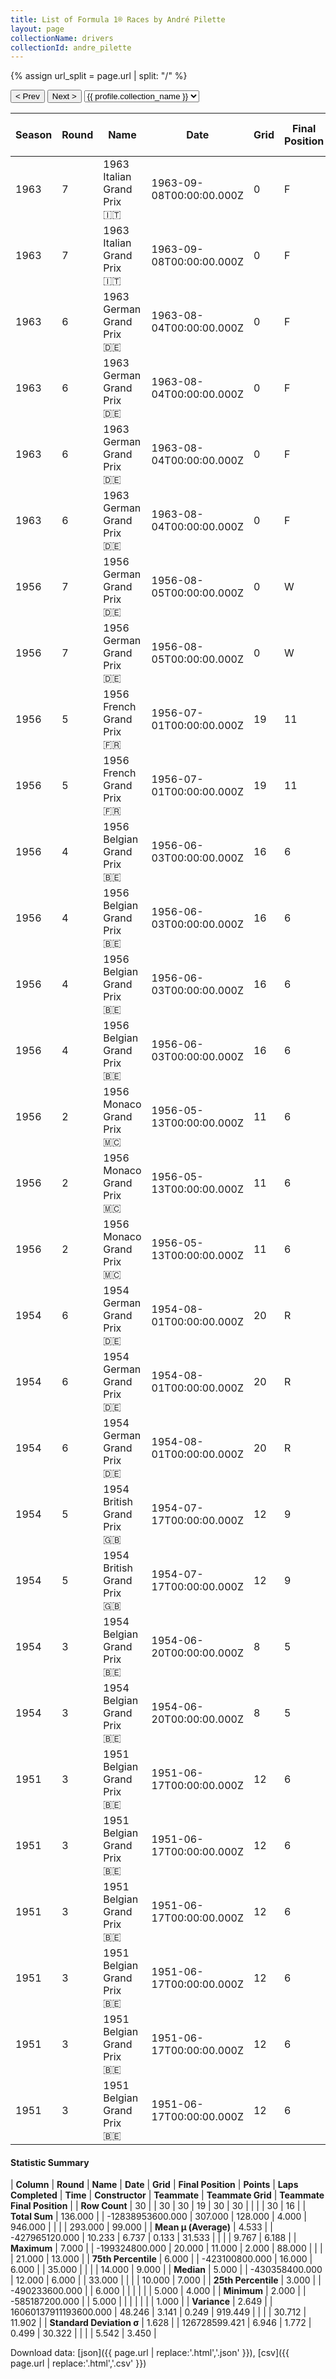 ```yaml
---
title: List of Formula 1® Races by André Pilette
layout: page
collectionName: drivers
collectionId: andre_pilette
---
```


{% assign url_split = page.url | split: "/" %}
<div id="collection-navigation">
<button onclick="selector.options[selector.selectedIndex-1].value && (window.location = selector.options[selector.selectedIndex-1].value);">&lt; Prev</button>
<button onclick="selector.options[selector.selectedIndex+1].value && (window.location = selector.options[selector.selectedIndex+1].value);">Next &gt;</button>
<select id="selector" onchange="this.options[this.selectedIndex].value && (window.location = this.options[this.selectedIndex].value);">
  {% for collectionId in site.data[page.collectionName].refs %}
    {% if collectionId == page.collectionId %}
      {% assign selected = "selected" %}
    {% else %}
      {% assign selected = "" %}
    {% endif %}
    {% assign profile = site.data[page.collectionName][collectionId].profile %}
    <option value="/f1/{{ page.collectionName }}/{{ collectionId }}/{{ url_split[4] }}" {{ selected }}>{{ profile.collection_name }}</option>
  {% endfor %}
</select>
</div>

| Season | Round | Name | Date | Grid | Final Position | Points | Laps Completed | Time | Constructor | Teammate | Teammate Grid | Teammate Final Position |
|--|--|--|--|--|--|--|--|--|--|--|--|--|
| 1963 | 7 | 1963 Italian Grand Prix 🇮🇹 | 1963-09-08T00:00:00.000Z | 0 | F | 0.0 | 0 |   | Lotus-Climax 🇬🇧 | [Jim Clark 🇬🇧](/f1/drivers/clark) | 3 | 1 |
| 1963 | 7 | 1963 Italian Grand Prix 🇮🇹 | 1963-09-08T00:00:00.000Z | 0 | F | 0.0 | 0 |   | Lotus-Climax 🇬🇧 | [Mike Spence 🇬🇧](/f1/drivers/spence) | 9 | 13 |
| 1963 | 6 | 1963 German Grand Prix 🇩🇪 | 1963-08-04T00:00:00.000Z | 0 | F | 0.0 | 0 |   | Lotus-Climax 🇬🇧 | [Jim Clark 🇬🇧](/f1/drivers/clark) | 1 | 2 |
| 1963 | 6 | 1963 German Grand Prix 🇩🇪 | 1963-08-04T00:00:00.000Z | 0 | F | 0.0 | 0 |   | Lotus-Climax 🇬🇧 | [Trevor Taylor 🇬🇧](/f1/drivers/trevor_taylor) | 18 | 8 |
| 1963 | 6 | 1963 German Grand Prix 🇩🇪 | 1963-08-04T00:00:00.000Z | 0 | F | 0.0 | 0 |   | Lotus-Climax 🇬🇧 | [Bernard Collomb 🇫🇷](/f1/drivers/collomb) | 21 | 10 |
| 1963 | 6 | 1963 German Grand Prix 🇩🇪 | 1963-08-04T00:00:00.000Z | 0 | F | 0.0 | 0 |   | Lotus-Climax 🇬🇧 | [Tim Parnell 🇬🇧](/f1/drivers/parnell) | 0 | F |
| 1956 | 7 | 1956 German Grand Prix 🇩🇪 | 1956-08-05T00:00:00.000Z | 0 | W | 0.0 | 0 |   | Gordini 🇫🇷 | [André Milhoux 🇧🇪](/f1/drivers/milhoux) | 21 | R |
| 1956 | 7 | 1956 German Grand Prix 🇩🇪 | 1956-08-05T00:00:00.000Z | 0 | W | 0.0 | 0 |   | Gordini 🇫🇷 | [Robert Manzon 🇫🇷](/f1/drivers/manzon) | 15 | R |
| 1956 | 5 | 1956 French Grand Prix 🇫🇷 | 1956-07-01T00:00:00.000Z | 19 | 11 | 0.0 | 55 |   | Gordini 🇫🇷 | [Hernando da Silva Ramos 🇧🇷](/f1/drivers/ramos) | 14 | 8 |
| 1956 | 5 | 1956 French Grand Prix 🇫🇷 | 1956-07-01T00:00:00.000Z | 19 | 11 | 0.0 | 55 |   | Gordini 🇫🇷 | [Robert Manzon 🇫🇷](/f1/drivers/manzon) | 15 | 9 |
| 1956 | 4 | 1956 Belgian Grand Prix 🇧🇪 | 1956-06-03T00:00:00.000Z | 16 | 6 | 0.0 | 33 |   | Ferrari 🇮🇹 | [Peter Collins 🇬🇧](/f1/drivers/collins) | 3 | 1 |
| 1956 | 4 | 1956 Belgian Grand Prix 🇧🇪 | 1956-06-03T00:00:00.000Z | 16 | 6 | 0.0 | 33 |   | Ferrari 🇮🇹 | [Paul Frère 🇧🇪](/f1/drivers/frere) | 8 | 2 |
| 1956 | 4 | 1956 Belgian Grand Prix 🇧🇪 | 1956-06-03T00:00:00.000Z | 16 | 6 | 0.0 | 33 |   | Ferrari 🇮🇹 | [Juan Fangio 🇦🇷](/f1/drivers/fangio) | 1 | R |
| 1956 | 4 | 1956 Belgian Grand Prix 🇧🇪 | 1956-06-03T00:00:00.000Z | 16 | 6 | 0.0 | 33 |   | Ferrari 🇮🇹 | [Eugenio Castellotti 🇮🇹](/f1/drivers/castellotti) | 5 | R |
| 1956 | 2 | 1956 Monaco Grand Prix 🇲🇨 | 1956-05-13T00:00:00.000Z | 11 | 6 | 0.0 | 88 |   | Gordini 🇫🇷 | [Hernando da Silva Ramos 🇧🇷](/f1/drivers/ramos) | 14 | 5 |
| 1956 | 2 | 1956 Monaco Grand Prix 🇲🇨 | 1956-05-13T00:00:00.000Z | 11 | 6 | 0.0 | 88 |   | Gordini 🇫🇷 | [Élie Bayol 🇫🇷](/f1/drivers/bayol) | 11 | 6 |
| 1956 | 2 | 1956 Monaco Grand Prix 🇲🇨 | 1956-05-13T00:00:00.000Z | 11 | 6 | 0.0 | 88 |   | Gordini 🇫🇷 | [Robert Manzon 🇫🇷](/f1/drivers/manzon) | 12 | R |
| 1954 | 6 | 1954 German Grand Prix 🇩🇪 | 1954-08-01T00:00:00.000Z | 20 | R | 0.0 | 0 |   | Gordini 🇫🇷 | [Jean Behra 🇫🇷](/f1/drivers/behra) | 9 | 10 |
| 1954 | 6 | 1954 German Grand Prix 🇩🇪 | 1954-08-01T00:00:00.000Z | 20 | R | 0.0 | 0 |   | Gordini 🇫🇷 | [Clemar Bucci 🇦🇷](/f1/drivers/bucci) | 16 | R |
| 1954 | 6 | 1954 German Grand Prix 🇩🇪 | 1954-08-01T00:00:00.000Z | 20 | R | 0.0 | 0 |   | Gordini 🇫🇷 | [Paul Frère 🇧🇪](/f1/drivers/frere) | 4 | R |
| 1954 | 5 | 1954 British Grand Prix 🇬🇧 | 1954-07-17T00:00:00.000Z | 12 | 9 | 0.0 | 86 |   | Gordini 🇫🇷 | [Jean Behra 🇫🇷](/f1/drivers/behra) | 5 | R |
| 1954 | 5 | 1954 British Grand Prix 🇬🇧 | 1954-07-17T00:00:00.000Z | 12 | 9 | 0.0 | 86 |   | Gordini 🇫🇷 | [Clemar Bucci 🇦🇷](/f1/drivers/bucci) | 13 | R |
| 1954 | 3 | 1954 Belgian Grand Prix 🇧🇪 | 1954-06-20T00:00:00.000Z | 8 | 5 | 2.0 | 35 |   | Gordini 🇫🇷 | [Paul Frère 🇧🇪](/f1/drivers/frere) | 10 | R |
| 1954 | 3 | 1954 Belgian Grand Prix 🇧🇪 | 1954-06-20T00:00:00.000Z | 8 | 5 | 2.0 | 35 |   | Gordini 🇫🇷 | [Jean Behra 🇫🇷](/f1/drivers/behra) | 7 | R |
| 1951 | 3 | 1951 Belgian Grand Prix 🇧🇪 | 1951-06-17T00:00:00.000Z | 12 | 6 | 0.0 | 33 |   | Talbot-Lago 🇫🇷 | [Louis Rosier 🇫🇷](/f1/drivers/rosier) | 7 | 4 |
| 1951 | 3 | 1951 Belgian Grand Prix 🇧🇪 | 1951-06-17T00:00:00.000Z | 12 | 6 | 0.0 | 33 |   | Talbot-Lago 🇫🇷 | [Yves Cabantous 🇫🇷](/f1/drivers/cabantous) | 8 | 5 |
| 1951 | 3 | 1951 Belgian Grand Prix 🇧🇪 | 1951-06-17T00:00:00.000Z | 12 | 6 | 0.0 | 33 |   | Talbot-Lago 🇫🇷 | [Johnny Claes 🇧🇪](/f1/drivers/claes) | 11 | 7 |
| 1951 | 3 | 1951 Belgian Grand Prix 🇧🇪 | 1951-06-17T00:00:00.000Z | 12 | 6 | 0.0 | 33 |   | Talbot-Lago 🇫🇷 | [Pierre Levegh 🇫🇷](/f1/drivers/levegh) | 13 | 8 |
| 1951 | 3 | 1951 Belgian Grand Prix 🇧🇪 | 1951-06-17T00:00:00.000Z | 12 | 6 | 0.0 | 33 |   | Talbot-Lago 🇫🇷 | [Louis Chiron 🇲🇨](/f1/drivers/chiron) | 9 | R |
| 1951 | 3 | 1951 Belgian Grand Prix 🇧🇪 | 1951-06-17T00:00:00.000Z | 12 | 6 | 0.0 | 33 |   | Talbot-Lago 🇫🇷 | [Philippe Étancelin 🇫🇷](/f1/drivers/etancelin) | 10 | R |

#### Statistic Summary

| **Column** | **Round** | **Name** | **Date** | **Grid** | **Final Position** | **Points** | **Laps Completed** | **Time** | **Constructor** | **Teammate** | **Teammate Grid** | **Teammate Final Position** |
| **Row Count** | 30 |  | 30 | 30 | 19 | 30 | 30 |  |  |  | 30 | 16 |
| **Total Sum** | 136.000 |  | -12838953600.000 | 307.000 | 128.000 | 4.000 | 946.000 |  |  |  | 293.000 | 99.000 |
| **Mean μ (Average)** | 4.533 |  | -427965120.000 | 10.233 | 6.737 | 0.133 | 31.533 |  |  |  | 9.767 | 6.188 |
| **Maximum** | 7.000 |  | -199324800.000 | 20.000 | 11.000 | 2.000 | 88.000 |  |  |  | 21.000 | 13.000 |
| **75th Percentile** | 6.000 |  | -423100800.000 | 16.000 | 6.000 |  | 35.000 |  |  |  | 14.000 | 9.000 |
| **Median** | 5.000 |  | -430358400.000 | 12.000 | 6.000 |  | 33.000 |  |  |  | 10.000 | 7.000 |
| **25th Percentile** | 3.000 |  | -490233600.000 |  | 6.000 |  |  |  |  |  | 5.000 | 4.000 |
| **Minimum** | 2.000 |  | -585187200.000 |  | 5.000 |  |  |  |  |  |  | 1.000 |
| **Variance** | 2.649 |  | 16060137911193600.000 | 48.246 | 3.141 | 0.249 | 919.449 |  |  |  | 30.712 | 11.902 |
| **Standard Deviation σ** | 1.628 |  | 126728599.421 | 6.946 | 1.772 | 0.499 | 30.322 |  |  |  | 5.542 | 3.450 |

Download data: [json]({{ page.url | replace:'.html','.json' }}), [csv]({{ page.url | replace:'.html','.csv' }})
